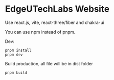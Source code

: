 # EdgeUTechLabs Website

Use react.js, vite, react-three/fiber and chakra-ui

You can use npm instead of pnpm.

Dev:

```console
pnpm install
pnpm dev
```

Build production, all file will be in dist folder

```console
pnpm build
```
